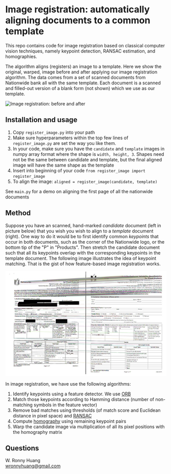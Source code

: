 # Image registration: automatically aligning documents to a common template
This repo contains code for image registration based on classical computer vision techniques, namely keypoint detection, RANSAC estimation, and homographies.

The algorithm aligns (registers) an image to a template. Here we show the original, warped, image before and after applying our image registration algorithm. The data comes from a set of scanned documents from Nationwide bank all with the same template. Each document is a scanned and filled-out version of a blank form (not shown) which we use as our template.

![Image registration: before and after](img_demo/comparison.gif)

## Installation and usage
1. Copy `register_image.py` into your path
2. Make sure hyperparameters within the top few lines of `register_image.py` are set the way you like them.
3. In your code, make sure you have the `candidate` and `template` images in numpy array format where the shape is `width, height, 3`. Shapes need not be the same between candidate and template, but the final aligned image will have the same shape as the template
4. Insert into beginning of your code `from register_image import register_image`
5. To align the image: `aligned = register_image(candidate, template)`

See `main.py` for a demo on aligning the first page of all the nationwide documents

## Method
Suppose you have an scanned, hand-marked *candidate* document (left in picture below) that you wish you wish to align to a *template* document (right). One way to do it would be to first identify common *keypoints* that occur in both documents, such as the corner of the Nationwide logo, or the bottom tip of the "P" in "Products". Then stretch the candidate document such that all its keypoints overlap with the corresponding keypoints in the template document. The following image illustrates the idea of keypoint matching. That is the gist of how feature-based image registration works. 

![Feature matches obtained by the ORB detector](img_demo/feature-matches.jpg)

In image registration, we have use the following algorithms:
1. Identify keypoints using a feature detector. We use [ORB](https://docs.opencv.org/3.0-beta/doc/py_tutorials/py_feature2d/py_orb/py_orb.html)
2. Match those keypoints according to Hamming distance (number of non-matching symbols in the feature vector)
3. Remove bad matches using thresholds (of match score and Euclidean distance in pixel space) and [RANSAC](https://en.wikipedia.org/wiki/Random_sample_consensus)
4. Compute [homography](https://en.wikipedia.org/wiki/Homography_(computer_vision)) using remaining keypoint pairs
5. Warp the candidate image via multiplication of all its pixel positions with the homography matrix

## Questions
W. Ronny Huang \
wronnyhuang@gmail.com
